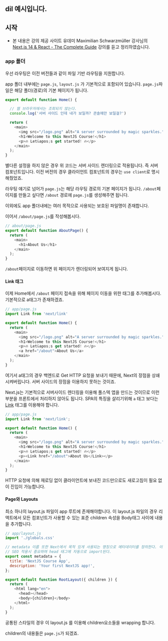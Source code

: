 ## dil 예시입니다.

## 시작

- 본 내용은 강의 제공 사이트 유데미 Maximilian Schwarzmüller 강사님의 [Next.js 14 & React - The Complete Guide](https://www.udemy.com/course/nextjs-react-the-complete-guide/?couponCode=ST19MT60324) 강의를 듣고 정리하였습니다.

### app 폴더

우선 라우팅은 이전 버전들과 같이 파일 기반 라우팅을 지원합니다.

app 폴더 내부에는 `page.js`, `layout.js` 가 기본적으로 포함되어 있습니다. `page.js`파일은 해당 폴더(경로)의 기본 페이지가 됩니다.

```js
export default function Home() {

  // 웹 브라우저에서는 조회되지 않는다.
  console.log('서버 사이드 인데 내가 보일까? 콘솔에만 보일걸?')

  return (
    <main>
      <img src="/logo.png" alt="A server surrounded by magic sparkles." />
      <h1>Welcome to this NextJS Course!</h1>
      <p>🔥 Let&apos;s get started! 🔥</p>
    </main>
  );
}
```

별다른 설정을 하지 않은 경우 위 코드는 서버 사이드 렌더링으로 적용됩니다. 즉 서버 컴포넌트입니다. 이전 버전의 경우 클라이언트 컴포넌트의 경우는 `use client`로 명시해줬었죠.

라우팅 얘기로 넘어가 `page.js`는 해당 라우팅 경로의 기본 페이지가 됩니다. `/about`페이지를 만들고 싶다면 `/about` 경로에 `page.js`를 생성해주면 됩니다.

이외에도 app 폴더내에는 여러 목적으로 사용되는 보호된 파일명이 존재합니다.

이어서 `/about/page.js`를 작성해봅시다.

```js
// about/page.js
export default function AboutPage() {
  return (
    <main>
      <h1>About Us</h1>
    </main>
  );
}
```

`/about`페이지로 이동하면 위 페이지가 렌더링되어 보여지게 됩니다.

#### Link 태그

이제 Home에서 `/about` 페이지 접속을 위해 페이지 이동을 위한 태그를 추가해봅시다. 기본적으로 a태그가 존재하겠죠.

```js
// app/page.js
import Link from 'next/link'

export default function Home() {
  return (
    <main>
      <img src="/logo.png" alt="A server surrounded by magic sparkles." />
      <h1>Welcome to this NextJS Course!</h1>
      <p>🔥 Let&apos;s get started! 🔥</p>
      <a href="/about">About Us</a>
    </main>
  );
}
```

여기서 a태그의 경우 백엔드로 Get HTTP 요청을 보내기 때문에, Next의 장점을 상쇄시켜버립니다. 서버 사이드의 장점을 이용하지 못하는 것이죠.

Next.js는 기본적으로 서버사이드 렌더링을 이용해 풀스텍 앱을 만드는 것이므로 이런 부분을 프론트에서 처리하지 않아도 됩니다. SPA의 특징을 살리기위해 `a` 태그 보다는 [Link](https://nextjs.org/docs/pages/api-reference/components/link) 태그를 이용해야 합니다.

```js
// app/page.js
import Link from 'next/link';

export default function Home() {
  return (
    <main>
      <img src="/logo.png" alt="A server surrounded by magic sparkles." />
      <h1>Welcome to this NextJS Course!</h1>
      <p>🔥 Let&apos;s get started! 🔥</p>
      <p><Link href="/about">About Us</Link></p>
    </main>
  );
}
```

HTTP 요청에 의해 재로딩 없이 클라이언트에 보내진 코드만으로도 새로고침이 필요 없이 진입이 가능합니다.

#### Page와 Layouts

최소 하나의 layout.js 파일이 app 루트에 존재해야합니다. 이 layout.js 파일의 경우 리액트에서 모든 컴포넌트가 사용할 수 있는 표준 children 속성을 Body태그 사이에 내용을 추가합니다.

```js
// app/layout.js
import './globals.css'

// metadata 이름 또한 Next에서 목적 있게 사용되는 명칭으로 메타데이터를 정의한다. 이 위치에서는 루트의 메타데이터를 설정
// SEO 적용시 중요하며 head 태그에 자동으로 import된다.
export const metadata = {
  title: 'NextJS Course App',
  description: 'Your first NextJS app!',
};

export default function RootLayout({ children }) {
  return (
    <html lang="en">
      <head></head>
      <body>{children}</body>
    </html>
  );
}
```

공통된 스타일의 경우 이 layout.js 를 이용해 children요소들을 wrapping 합니다.

children의 내용들은 `page.js`가 되겠죠.